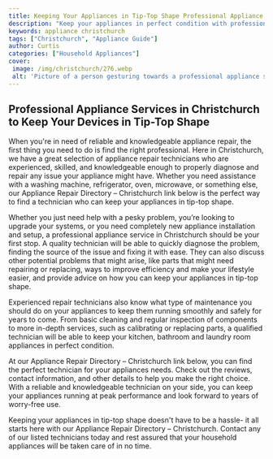 ```yaml
---
title: Keeping Your Appliances in Tip-Top Shape Professional Appliance Services in Christchurch
description: "Keep your appliances in perfect condition with professional services from Christchurch From repair and maintenance to installing new products get the job done right with these reliable services Learn more about keeping your appliances running in tip-top shape"
keywords: appliance christchurch
tags: ["Christchurch", "Appliance Guide"]
author: Curtis
categories: ["Household Appliances"]
cover: 
 image: /img/christchurch/276.webp
 alt: 'Picture of a person gesturing towards a professional appliance service in Christchurch'
---
```

## Professional Appliance Services in Christchurch to Keep Your Devices in Tip-Top Shape

When you're in need of reliable and knowledgeable appliance repair, the first thing you need to do is find the right professional. Here in Christchurch, we have a great selection of appliance repair technicians who are experienced, skilled, and knowledgeable enough to properly diagnose and repair any issue your appliance might have. Whether you need assistance with a washing machine, refrigerator, oven, microwave, or something else, our Appliance Repair Directory – Christchurch link below is the perfect way to find a technician who can keep your appliances in tip-top shape. 

Whether you just need help with a pesky problem, you’re looking to upgrade your systems, or you need completely new appliance installation and setup, a professional appliance service in Christchurch should be your first stop. A quality technician will be able to quickly diagnose the problem, finding the source of the issue and fixing it with ease. They can also discuss other potential problems that might arise, like parts that might need repairing or replacing, ways to improve efficiency and make your lifestyle easier, and provide advice on how you can keep your appliances in tip-top shape. 

Experienced repair technicians also know what type of maintenance you should do on your appliances to keep them running smoothly and safely for years to come. From basic cleaning and regular inspection of components to more in-depth services, such as calibrating or replacing parts, a qualified technician will be able to keep your kitchen, bathroom and laundry room appliances in perfect condition. 

At our Appliance Repair Directory – Christchurch link below, you can find the perfect technician for your appliances needs. Check out the reviews, contact information, and other details to help you make the right choice. With a reliable and knowledgeable technician on your side, you can keep your appliances running at peak performance and look forward to years of worry-free use.

Keeping your appliances in tip-top shape doesn't have to be a hassle- it all starts here with our Appliance Repair Directory – Christchurch. Contact any of our listed technicians today and rest assured that your household appliances will be taken care of in no time.
